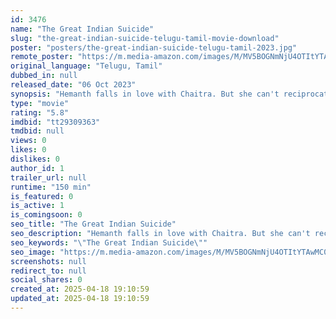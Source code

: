 ```yaml
---
id: 3476
name: "The Great Indian Suicide"
slug: "the-great-indian-suicide-telugu-tamil-movie-download"
poster: "posters/the-great-indian-suicide-telugu-tamil-2023.jpg"
remote_poster: "https://m.media-amazon.com/images/M/MV5BOGNmNjU4OTItYTAwMC00N2Q0LTkyOGQtNmFlNDg1Nzg2YmYxXkEyXkFqcGc@._V1_SX300.jpg"
original_language: "Telugu, Tamil"
dubbed_in: null
released_date: "06 Oct 2023"
synopsis: "Hemanth falls in love with Chaitra. But she can't reciprocate as her family wants to commit mass suicide so that one of their deceased members can return to life."
type: "movie"
rating: "5.8"
imdbid: "tt29309363"
tmdbid: null
views: 0
likes: 0
dislikes: 0
author_id: 1
trailer_url: null
runtime: "150 min"
is_featured: 0
is_active: 1
is_comingsoon: 0
seo_title: "The Great Indian Suicide"
seo_description: "Hemanth falls in love with Chaitra. But she can't reciprocate as her family wants to commit mass suicide so that one of their deceased members can return to life."
seo_keywords: "\"The Great Indian Suicide\""
seo_image: "https://m.media-amazon.com/images/M/MV5BOGNmNjU4OTItYTAwMC00N2Q0LTkyOGQtNmFlNDg1Nzg2YmYxXkEyXkFqcGc@._V1_SX300.jpg"
screenshots: null
redirect_to: null
social_shares: 0
created_at: 2025-04-18 19:10:59
updated_at: 2025-04-18 19:10:59
---
```


